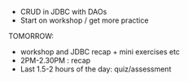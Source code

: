 - CRUD in JDBC with DAOs
- Start on workshop / get more practice

TOMORROW:
- workshop and JDBC recap + mini exercises etc
- 2PM-2.30PM : recap
- Last 1.5-2 hours of the day: quiz/assessment
